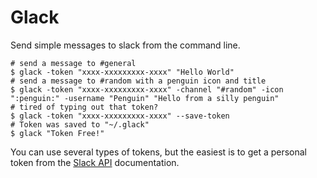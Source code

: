 # Glack

Send simple messages to slack from the command line.

```shell
# send a message to #general
$ glack -token "xxxx-xxxxxxxxx-xxxx" "Hello World"
# send a message to #random with a penguin icon and title
$ glack -token "xxxx-xxxxxxxxx-xxxx" -channel "#random" -icon ":penguin:" -username "Penguin" "Hello from a silly penguin"
# tired of typing out that token?
$ glack -token "xxxx-xxxxxxxxx-xxxx" --save-token
# Token was saved to "~/.glack"
$ glack "Token Free!"
```

You can use several types of tokens, but the easiest is to get a personal token from the [Slack API](https://api.slack.com/web) documentation.
